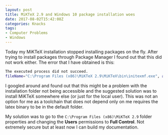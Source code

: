 ```yaml
---
layout: post
title: MiKTeX 2.9 and Windows 10 package installation woes
date: 2017-08-02T15:42:08Z
categories: Knacks
tags:
- Computer Problems
- Windows
---
```


Today my MiKTeX installation stopped installing packages on the fly. After trying to install packages through Package Manager I found out that this did not work either. The error that I have obtained is this:

```bash
The executed process did not succeed.
fileName="C:\Program Files (x86)\MiKTeX 2.9\MiKTeX\bin\initexmf.exe", arguments=" --mklinks --mkmaps", exitCode="1"
```

I googled around and found out that this might be a problem with the installation folder not being accessible and the suggested solution was to install MiKTeX somewhere else (or just for the local user). This was not an option for me as a toolchain that does not depend only on me requires the latex binary to be in the default folder.

My solution was to go to the `C:\Program Files (x86)\MiKTeX 2.9` folder properties and changing the **Users** permissions to **Full Control**. Not extremely secure but at least now I can build my documentation.
